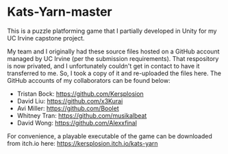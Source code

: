 # Kats-Yarn-master

This is a puzzle platforming game that I partially developed in Unity for my UC Irvine capstone project.

My team and I originally had these source files hosted on a GitHub account managed by UC Irvine (per the submission requirements).
That respository is now privated, and I unfortunately couldn't get in contact to have it transferred to me.
So, I took a copy of it and re-uploaded the files here. The GitHub accounts of my collaborators can be found below:

* Tristan Bock: https://github.com/Kersplosion
* David Liu: https://github.com/x3Kurai
* Avi Miller: https://github.com/Boolet
* Whitney Tran: https://github.com/musikalbeat
* David Wong: https://github.com/Alexxfinal

For convenience, a playable executable of the game can be downloaded from itch.io here: 
https://kersplosion.itch.io/kats-yarn
